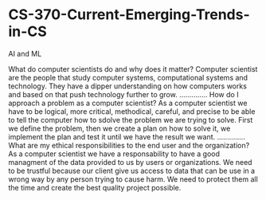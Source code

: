 # CS-370-Current-Emerging-Trends-in-CS
AI and ML

What do computer scientists do and why does it matter?
Computer scientist are the people that study computer systems, computational systems and technology. They have a dipper understanding on how computers works and based on that push technology further to grow.
..............
How do I approach a problem as a computer scientist?
As a computer scientist we have to be logical, more critical, methodical, careful, and precise to be able to tell the computer how to sdolve the problem we are trying to solve. First we define the problem, then we create a plan on how to solve it, we implement the plan and test it until we have the result we want.
..............
What are my ethical responsibilities to the end user and the organization?
As a computer scientist we have a responsability to have a good managment of the data provided to us by users or organizations. We need to be trustful because our client give us access to data that can be use in a wrong way by any person trying to cause harm. We need to protect them all the time and create the best quality project possible.
